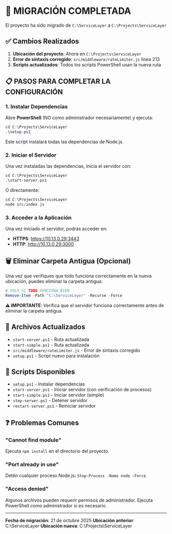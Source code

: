 # 🚀 MIGRACIÓN COMPLETADA

El proyecto ha sido migrado de `C:\ServiceLayer` a `C:\Projects\ServiceLayer`

## ✅ Cambios Realizados

1. **Ubicación del proyecto**: Ahora en `C:\Projects\ServiceLayer`
2. **Error de sintaxis corregido**: `src/middleware/rateLimiter.js` línea 213
3. **Scripts actualizados**: Todos los scripts PowerShell usan la nueva ruta

## 📋 PASOS PARA COMPLETAR LA CONFIGURACIÓN

### 1. Instalar Dependencias

Abre **PowerShell** (NO como administrador necesariamente) y ejecuta:

```powershell
cd C:\Projects\ServiceLayer
.\setup.ps1
```

Este script instalará todas las dependencias de Node.js.

### 2. Iniciar el Servidor

Una vez instaladas las dependencias, inicia el servidor con:

```powershell
cd C:\Projects\ServiceLayer
.\start-server.ps1
```

O directamente:

```powershell
cd C:\Projects\ServiceLayer
node src/index.js
```

### 3. Acceder a la Aplicación

Una vez iniciado el servidor, podrás acceder en:

- **HTTPS**: https://10.13.0.29:3443
- **HTTP**: http://10.13.0.29:3000

## 🗑️ Eliminar Carpeta Antigua (Opcional)

Una vez que verifiques que todo funciona correctamente en la nueva ubicación, puedes eliminar la carpeta antigua:

```powershell
# SOLO SI TODO FUNCIONA BIEN
Remove-Item -Path "C:\ServiceLayer" -Recurse -Force
```

**⚠️ IMPORTANTE**: Verifica que el servidor funciona correctamente antes de eliminar la carpeta antigua.

## 📝 Archivos Actualizados

- `start-server.ps1` - Ruta actualizada
- `start-simple.ps1` - Ruta actualizada
- `src/middleware/rateLimiter.js` - Error de sintaxis corregido
- `setup.ps1` - Script nuevo para instalación

## 🔧 Scripts Disponibles

- `setup.ps1` - Instalar dependencias
- `start-server.ps1` - Iniciar servidor (con verificación de procesos)
- `start-simple.ps1` - Iniciar servidor (simple)
- `stop-server.ps1` - Detener servidor
- `restart-server.ps1` - Reiniciar servidor

## ❓ Problemas Comunes

### "Cannot find module"
Ejecuta `npm install` en el directorio del proyecto.

### "Port already in use"
Detén cualquier proceso Node.js: `Stop-Process -Name node -Force`

### "Access denied"
Algunos archivos pueden requerir permisos de administrador. Ejecuta PowerShell como administrador si es necesario.

---

**Fecha de migración**: 21 de octubre 2025
**Ubicación anterior**: C:\ServiceLayer
**Ubicación nueva**: C:\Projects\ServiceLayer
